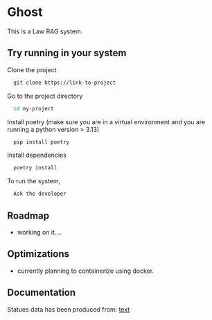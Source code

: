 
# Ghost

This is a Law RAG system.


## Try running in your system

Clone the project

```bash
  git clone https://link-to-project
```

Go to the project directory

```bash
  cd my-project
```

Install poetry (make sure you are in a virtual environment and you are running a python version > 3.13)

```bash
  pip install poetry
```

Install dependencies

```bash
  poetry install
```

To run the system,

```bash
  Ask the developer
```


## Roadmap

- working on it....
## Optimizations

- currently planning to containerize using docker.
## Documentation

Statues data has been produced from: [text](https://uscode.house.gov/download/download.shtml)

